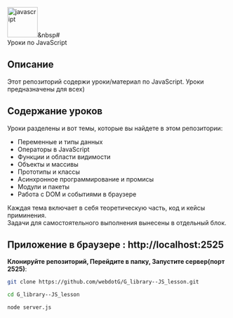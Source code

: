 <img src="https://cdn.jsdelivr.net/gh/devicons/devicon@latest/icons/javascript/javascript-original.svg" title="javascript" alt="javascript" width="69" height="69"/>&nbsp#  
Уроки по JavaScript

## Описание
Этот репозиторий содержи уроки/материал по JavaScript. Уроки предназначены для всех)

## Содержание уроков
Уроки разделены и вот темы, которые вы найдете в этом репозитории:

- Переменные и типы данных
- Операторы в JavaScript
- Функции и области видимости
- Объекты и массивы
- Прототипы и классы
- Асинхронное программирование и промисы
- Модули и пакеты
- Работа с DOM и событиями в браузере

Каждая тема включает в себя теоретическую часть, код и кейсы приминения.  
Задачи для самостоятельного выполнения вынесены в отдельный блок.

## Приложение в браузере : http://localhost:2525
**Клонируйте репозиторий, Перейдите в папку, Запустите сервер(порт 2525)**: 
   ```bash
   git clone https://github.com/webdotG/G_library--JS_lesson.git

   cd G_library--JS_lesson

   node server.js

